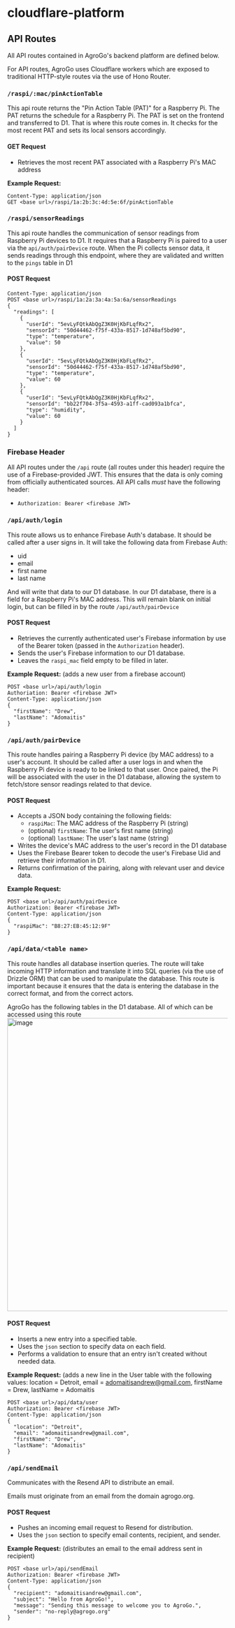 # cloudflare-platform

## API Routes
All API routes contained in AgroGo's backend platform are defined below.

For API routes, AgroGo uses Cloudflare workers which are exposed to traditional HTTP-style routes via the use of Hono Router.

### `/raspi/:mac/pinActionTable`
This api route returns the "Pin Action Table (PAT)" for a Raspberry Pi. The PAT returns the schedule for a Raspberry Pi. The PAT is set on the frontend and transferred to D1. That is where this route comes in. It checks for the most recent PAT and sets its local sensors accordingly.

#### GET Request
- Retrieves the most recent PAT associated with a Raspberry Pi's MAC address

**Example Request:**
```
Content-Type: application/json
GET <base url>/raspi/1a:2b:3c:4d:5e:6f/pinActionTable
```

### `/raspi/sensorReadings`
This api route handles the communication of sensor readings from Raspberry Pi devices to D1.
It requires that a Raspberry Pi is paired to a user via the `api/auth/pairDevice` route.
When the Pi collects sensor data, it sends readings through this endpoint, where they are validated and written to the `pings` table in D1

#### POST Request
```
Content-Type: application/json
POST <base url>/raspi/1a:2a:3a:4a:5a:6a/sensorReadings
{
  "readings": [
    { 
      "userId": "5evLyFQtkAbQgZ3K0HjKbFLqfRx2", 
      "sensorId": "50d44462-f75f-433a-8517-1d748af5bd90", 
      "type": "temperature", 
      "value": 50 
    },
    { 
      "userId": "5evLyFQtkAbQgZ3K0HjKbFLqfRx2", 
      "sensorId": "50d44462-f75f-433a-8517-1d748af5bd90", 
      "type": "temperature", 
      "value": 60 
    },
    { 
      "userId": "5evLyFQtkAbQgZ3K0HjKbFLqfRx2", 
      "sensorId": "bb22f704-3f5a-4593-a1ff-cad093a1bfca", 
      "type": "humidity", 
      "value": 60 
    }
  ]
}
```

### Firebase Header
All API routes under the `/api` route (all routes under this header) require the use of a Firebase-provided JWT. This ensures that the data is only coming from officially authenticated sources. All API calls _must_ have the following header:
- `Authorization: Bearer <firebase JWT>`

### `/api/auth/login`
This route allows us to enhance Firebase Auth's database. It should be called after a user signs in. It will take the following data from Firebase Auth:
- uid
- email
- first name
- last name

And will write that data to our D1 database. In our D1 database, there is a field for a Raspberry Pi's MAC address. This will remain blank on initial login, but can be filled in by the route `/api/auth/pairDevice`

#### POST Request
- Retrieves the currently authenticated user's Firebase information by use of the Bearer token (passed in the `Authorization` header).
- Sends the user's Firebase information to our D1 database.
- Leaves the `raspi_mac` field empty to be filled in later.

**Example Request:** (adds a new user from a firebase account)
```
POST <base url>/api/auth/login
Authoriation: Bearer <firebase JWT>
Content-Type: application/json
{
  "firstName": "Drew",
  "lastName": "Adomaitis"
}
```

### `/api/auth/pairDevice`
This route handles pairing a Raspberry Pi device (by MAC address) to a user's account.
It should be called after a user logs in and when the Raspberry Pi device is ready to be linked to that user.
Once paired, the Pi will be associated with the user in the D1 database, allowing the system to fetch/store sensor readings related to that device.

#### POST Request
- Accepts a JSON body containing the following fields:
  - `raspiMac`: The MAC address of the Raspberry Pi (string)
  - (optional) `firstName`: The user's first name (string)
  - (optional) `lastName`: The user's last name (string)
- Writes the device's MAC address to the user's record in the D1 database
- Uses the Firebase Bearer token to decode the user's Firebase Uid and retrieve their information in D1.
- Returns confirmation of the pairing, along with relevant user and device data.

**Example Request:**

```
POST <base url>/api/auth/pairDevice
Authorization: Bearer <firebase JWT>
Content-Type: application/json
{
  "raspiMac": "B8:27:EB:45:12:9F"
}
```

### `/api/data/<table name>`
This route handles all database insertion queries. The route will take incoming HTTP information and translate it into SQL queries (via the use of Drizzle ORM) that can be used to manipulate the database. This route is important because it ensures that the data is entering the database in the correct format, and from the correct actors.

AgroGo has the following tables in the D1 database. All of which can be accessed using this route
<img width="1222" height="670" alt="image" src="https://github.com/user-attachments/assets/b1b393ba-7287-46c3-a4ec-18a1490092e3" />

#### POST Request
- Inserts a new entry into a specified table.
- Uses the `json` section to specify data on each field.
- Performs a validation to ensure that an entry isn't created without needed data.

**Example Request:** (adds a new line in the User table with the following values: location = Detroit, email = adomaitisandrew@gmail.com, firstName = Drew, lastName = Adomaitis
```
POST <base url>/api/data/user
Authorization: Bearer <firebase JWT>
Content-Type: application/json
{
  "location": "Detroit",
  "email": "adomaitisandrew@gmail.com",
  "firstName": "Drew",
  "lastName": "Adomaitis"
}
```

### `/api/sendEmail`
Communicates with the Resend API to distribute an email.

Emails must originate from an email from the domain agrogo.org.

#### POST Request
- Pushes an incoming email request to Resend for distribution.
- Uses the `json` section to specify email contents, recipient, and sender.

**Example Request:** (distributes an email to the email address sent in recipient)
```
POST <base url>/api/sendEmail
Authorization: Bearer <firebase JWT>
Content-Type: application/json
{
  "recipient": "adomaitisandrew@gmail.com",
  "subject": "Hello from AgroGo!",
  "message": "Sending this message to welcome you to AgroGo.",
  "sender": "no-reply@agrogo.org"
}
```
